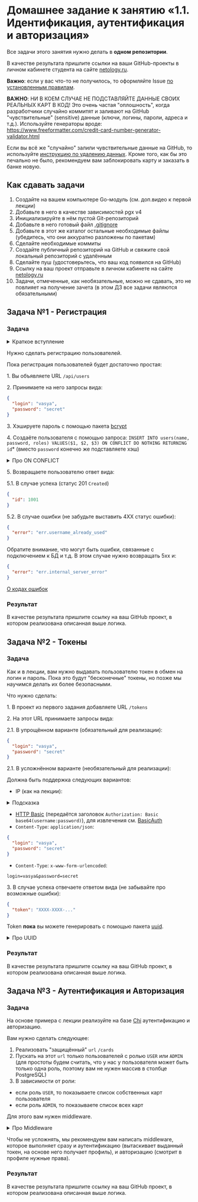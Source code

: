 # Домашнее задание к занятию «1.1. Идентификация, аутентификация и авторизация»

Все задачи этого занятия нужно делать в **одном репозитории**.

В качестве результата пришлите ссылки на ваши GitHub-проекты в личном кабинете студента на сайте [netology.ru](https://netology.ru).

**Важно**: если у вас что-то не получилось, то оформляйте Issue [по установленным правилам](../report-requirements.md).

**ВАЖНО**: НИ В КОЕМ СЛУЧАЕ НЕ ПОДСТАВЛЯЙТЕ ДАННЫЕ СВОИХ РЕАЛЬНЫХ КАРТ В КОД! Это очень частая "оплошность", когда разработчики случайно коммитят и заливают на GitHub "чувствительные" (sensitive) данные (ключи, логины, пароли, адреса и т.д.). Используйте генераторы вроде: https://www.freeformatter.com/credit-card-number-generator-validator.html

Если вы всё же "случайно" залили чувствительные данные на GitHub, то используйте [инструкцию по удалению данных](https://help.github.com/en/github/authenticating-to-github/removing-sensitive-data-from-a-repository). Кроме того, как бы это печально не было, рекомендуем вам заблокировать карту и заказать в банке новую.

## Как сдавать задачи

1. Создайте на вашем компьютере Go-модуль (см. доп.видео к первой лекции)
1. Добавьте в него в качестве зависимостей pgx v4
1. Инициализируйте в нём пустой Git-репозиторий
1. Добавьте в него готовый файл [.gitignore](../.gitignore)
1. Добавьте в этот же каталог остальные необходимые файлы (убедитесь, что они аккуратно разложены по пакетам)
1. Сделайте необходимые коммиты
1. Создайте публичный репозиторий на GitHub и свяжите свой локальный репозиторий с удалённым
1. Сделайте пуш (удостоверьтесь, что ваш код появился на GitHub)
1. Ссылку на ваш проект отправьте в личном кабинете на сайте [netology.ru](https://netology.ru)
1. Задачи, отмеченные, как необязательные, можно не сдавать, это не повлияет на получение зачета (в этом ДЗ все задачи являются обязательными)

## Задача №1 - Регистрация

### Задача


<details>
<summary>Краткое вступление</summary>

Мы заканчиваем работу с самописным mux'ом и начинаем использовать промышленный, который называется [Chi](https://github.com/go-chi/chi).

Работа с ним достаточно простая:
```shell script
go get -u github.com/go-chi/chi
```

Далее, по стандартной структуре проекта вместо `mux := remux.NewReMux()` пишем `r := chi.NewMux()` (именно `NewMux`, а не `New`) и т.д. (вы можете посмотреть в [примере](sample)).

</details>

Нужно сделать регистрацию пользователей.

Пока регистрация пользователей будет достаточно простая:

1\. Вы объявляете URL `/api/users`

2\. Принимаете на него запросы вида:

```json
{
  "login": "vasya",
  "password": "secret"
}
```

3\. Хэшируете пароль с помощью пакета [bcrypt](https://godoc.org/golang.org/x/crypto/bcrypt)

4\. Создаёте пользователя с помощью запроса: `INSERT INTO users(name, password, roles) VALUES($1, $2, $3) ON CONFLICT DO NOTHING RETURNING id`* (вместо `password` конечно же подставляете хэш)

<details>
<summary>Про ON CONFLICT</summary>

Примечание*: `ON CONFLICT` позволяет указать альтернативные действия при конфликте ключей (а он у вас будет, если вы поставите `UNIQUE` на логин). Таким образом этот запрос вернёт либо `id` созданного пользователя, либо "ничего". Детальнее про [`ON CONFLICT`](https://www.postgresql.org/docs/current/sql-insert.html).
</details>

5\. Возвращаете пользователю ответ вида:

5\.1\. В случае успеха (статус 201 `Created`)
```json
{
  "id": 1001
}
```

5\.2\. В случае ошибки (не забудьте выставить 4XX статус ошибки):
```json
{
  "error": "err.username_already_used" 
}
```

Обратите внимание, что могут быть ошибки, связанные с подключением к БД и т.д. В этом случае нужно возвращать 5xx и:
```json
{
  "error": "err.internal_server_error" 
}
```

[О кодах ошибок](codes.md)

### Результат

В качестве результата пришлите ссылку на ваш GitHub проект, в котором реализована описанная выше логика.

## Задача №2 - Токены

### Задача

Как и в лекции, вам нужно выдавать пользователю токен в обмен на логин и пароль. Пока это будут "бесконечные" токены, но позже мы научимся делать их более безопасными.

Что нужно сделать:

1\. В проект из первого задания добавляете URL `/tokens`

2\. На этот URL принимаете запросы вида:

2\.1\. В упрощённом варианте (обязательный для реализации):

```json
{
  "login": "vasya",
  "password": "secret"
}
```

2\.1\. В усложнённом варианте (необязательный для реализации):

Должна быть поддержка следующих вариантов:

* IP (как на лекции):
<details>
<summary>Подсказка</summary>

Для реализации этого варианта, вам придётся переделать регистрацию, чтобы добавить туда:
- либо **необязательное** поле ip
- либо сделать его обязательным, но для признака **с любого ip** использовать какое-то специально значение, например `*` (диапазоны адресов реализовывать не нужно)

</details>

*  [HTTP Basic](https://tools.ietf.org/html/rfc2617#section-2) (передаётся заголовок `Authorization: Basic base64(username:password)`), для извлечения см. [BasicAuth](https://golang.org/pkg/net/http/#Request.BasicAuth)
* `Content-Type`: `application/json`:

```json
{
  "login": "vasya",
  "password": "secret"
}
```

* `Content-Type`: `x-www-form-urlencoded`:

```
login=vasya&password=secret
```

3\. В случае успеха отвечаете ответом вида (не забывайте про возможные ошибки):

```json
{
  "token": "XXXX-XXXX-..."
}
```

Token **пока** вы можете генерировать с помощью пакета [uuid](https://github.com/google/uuid).

<details>
<summary>Про UUID</summary>

UUID - это Universally Unique IDentifier, известный также как GUIDs (Globally Unique IDentifier).

**Q**: Почему пока?

**A**: Потому что есть способы гораздо лучше, но для простоты нам **сейчас** будет достаточно и этого. Поскольку пока мы ориентируемся только на строки, мы сможем его заменить на более стойкий к различным атакам.

</details>

### Результат

В качестве результата пришлите ссылку на ваш GitHub проект, в котором реализована описанная выше логика.

## Задача №3 - Аутентификация и Авторизация

### Задача

На основе примера с лекции реализуйте на базе [Chi](https://github.com/go-chi/chi) аутентификацию и авторизацию.

Вам нужно сделать следующее:
1. Реализовать "защищённый" `url` `/cards`
1. Пускать на этот `url` только пользователей с ролью `USER` или `ADMIN` (для простоты будем считать, что у нас у пользователя может быть только одна роль, поэтому вам не нужен массив в столбце PostgreSQL)
1. В зависимости от роли:
* если роль `USER`, то показываете список собственных карт пользователя
* если роль `ADMIN`, то показываете список всех карт

Для этого вам нужен middleware.

<details>
<summary>Про Middleware</summary>

Middleware пишутся так же, как мы и разбирали на лекции, т.е. функция, которая либо возвращает `http.Handler`, либо функция, которая возвращает функцию, которая возвращает `http.Handler`.

Единственное ключевое отличие: в Chi немного по-другому навешивают middleware (см. [пример](sample)):

```go
mux.With(middleware1, middleware2, ..., middlewareN).GET("/url", handler)
```

Мы делали:
```go
mux.GET("/url", handler, middleware1, middleware2, ..., middlewareN)
```
</details>

Чтобы не усложнять, мы рекомендуем вам написать middleware, которое выполняет сразу и аутентификацию (вытаскивает выданный токен, на основе него получает профиль), и авторизацию (смотрит в профиле нужные права).

### Результат

В качестве результата пришлите ссылку на ваш GitHub проект, в котором реализована описанная выше логика.
